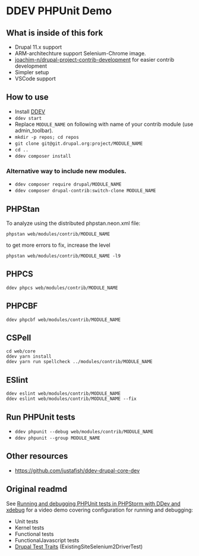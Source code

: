# DDEV PHPUnit Demo

## What is inside of this fork

- Drupal 11.x support
- ARM-architechture support Selenium-Chrome image.
- [joachim-n/drupal-project-contrib-development](https://github.com/joachim-n/drupal-core-development-project) for easier contrib development
- Simpler setup
- VSCode support

## How to use

- Install [DDEV](https://ddev.readthedocs.io/en/latest/users/install/ddev-installation/)
- `ddev start`
- Replace `MODULE_NAME` on following with name of your contrib module (use admin_toolbar).
- `mkdir -p repos; cd repos`
- `git clone git@git.drupal.org:project/MODULE_NAME`
- `cd ..`
- `ddev composer install`

### Alternative way to include new modules.

- `ddev composer require drupal/MODULE_NAME`
- `ddev composer drupal-contrib:switch-clone MODULE_NAME`

## PHPStan

To analyze using the distributed phpstan.neon.xml file:
```
phpstan web/modules/contrib/MODULE_NAME
```

to get more errors to fix, increase the level
```
phpstan web/modules/contrib/MODULE_NAME -l9
```

## PHPCS

```
ddev phpcs web/modules/contrib/MODULE_NAME
```

## PHPCBF

```
ddev phpcbf web/modules/contrib/MODULE_NAME
```

## CSPell

```
cd web/core
ddev yarn install
ddev yarn run spellcheck ../modules/contrib/MODULE_NAME
```

## ESlint

```
ddev eslint web/modules/contrib/MODULE_NAME
ddev eslint web/modules/contrib/MODULE_NAME --fix
```

## Run PHPUnit tests

- `ddev phpunit --debug web/modules/contrib/MODULE_NAME`
- `ddev phpunit --group MODULE_NAME`

## Other resources

- https://github.com/justafish/ddev-drupal-core-dev

## Original readmd

See [Running and debugging PHPUnit tests in PHPStorm with DDev and xdebug](https://www.previousnext.com.au/blog/running-and-debugging-phpunit-tests-phpstorm-ddev-and-xdebug) for a video demo covering configuration for running and debugging:

* Unit tests
* Kernel tests
* Functional tests
* FunctionalJavascript tests
* [Drupal Test Traits](https://gitlab.com/weitzman/drupal-test-traits) (ExistingSiteSelenium2DriverTest)
